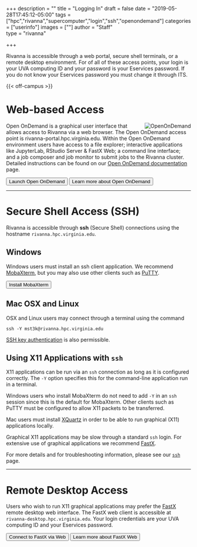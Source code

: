 +++
description = ""
title = "Logging In"
draft = false
date = "2019-05-28T17:45:12-05:00"
tags = ["hpc","rivanna","supercomputer","login","ssh","openondemand"]
categories = ["userinfo"]
images = [""]
author = "Staff"  
type = "rivanna"

+++

<p class=lead>Rivanna is accessible through a web portal, secure shell terminals, or a remote desktop environment.  For of all of these access points, your login is your UVA computing ID and your password is your Eservices password.  If you do not know your Eservices password you must change it through ITS.</p>

{{< off-campus >}}

# Web-based Access

<img alt="OpenOnDemand" src="/images/ood.png" align="right" style="max-width:30%;">

Open OnDemand is a graphical user interface that allows access to Rivanna via a web browser.  The Open OnDemand access point is rivanna-portal.hpc.virginia.edu.  Within the Open OnDemand environment users have access to a file explorer; interactive applications like JupyterLab, RStudio Server & FastX Web; a command line interface; and a job composer and job monitor to submit jobs to the Rivanna cluster.  Detailed instructions can be found on our [Open OnDemand documentation](/userinfo/rivanna/ood/overview) page.

[<button class="btn btn-primary">Launch Open OnDemand</button>](https://rivanna-portal.hpc.virginia.edu/)
[<button class="btn btn-primary">Learn more about Open OnDemand</button>](/userinfo/rivanna/ood/overview/)
- - -

# Secure Shell Access (SSH)

Rivanna is accessible through **ssh** (Secure Shell) connections using the hostname `rivanna.hpc.virginia.edu`.

## <i class="fab fa-windows fa-1x"></i> Windows

Windows users must install an ssh client application. We recommend [MobaXterm](/userinfo/rivanna/logintools/mobaxterm/), but you may also use other clients such as [PuTTY](https://www.putty.org/).

[<button class="btn btn-primary">Install MobaXterm</button>](/userinfo/rivanna/logintools/mobaxterm/)

## <i class="fab fa-apple fa-1x"></i> Mac OSX and Linux

OSX and Linux users may connect through a terminal using the command

```
ssh -Y mst3k@rivanna.hpc.virginia.edu  
```

[SSH key authentication](/userinfo/rivanna/logintools/rivanna-ssh) is also permissible. 

## <i class="fas fa-terminal"></i> Using X11 Applications with `ssh`

X11 applications can be run via an `ssh` connection as long as it is configured correctly.  The `-Y` option specifies this for the command-line application run in a terminal.

Windows users who install MobaXterm do not need to add `-Y` in an `ssh` session since this is the default for MobaXterm.  Other clients such as PuTTY must be configured to allow X11 packets to be transferred. 

Mac users must install [XQuartz](https://xquartz.org) in order to be able to run graphical (X11) applications locally.  

Graphical X11 applications may be slow through a standard `ssh` login. For extensive use of graphical applications we recommend [FastX](/userinfo/rivanna/logintools/fastx).

For more details and for troubleshooting information, please see our [`ssh`](/userinfo/rivanna/logintools/rivanna-ssh) page.

- - -

# Remote Desktop Access

Users who wish to run X11 graphical applications may prefer the [FastX](/userinfo/rivanna/logintools/fastx) remote desktop web interface.  The FastX web client is accessible at `rivanna-desktop.hpc.virginia.edu`. Your login credentials are your UVA computing ID and your Eservices password.

[<button class="btn btn-primary">Connect to FastX via Web</button>](https://rivanna-desktop.hpc.virginia.edu:8000/auth/ssh)
[<button class="btn btn-primary">Learn more about FastX Web</button>](/userinfo/rivanna/logintools/fastx/)
